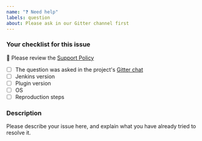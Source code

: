 ```yaml
---
name: "❓ Need help"
labels: question
about: Please ask in our Gitter channel first
---
```


<!--
Never report security issues on GitHub or other public channels (Gitter/Twitter/etc.), follow the instruction from [Jenkins Security](https://jenkins.io/security/) to report it on [Jenkins Jira](https://issues.jenkins-ci.org)
-->

### Your checklist for this issue

🚨 Please review the [Support Policy](https://github.com/jenkinsci/.github/blob/master/SUPPORT.md)

- [ ] The question was asked in the project's [Gitter chat](https://gitter.im/jenkinsci/configuration-as-code-plugin)
- [ ] Jenkins version
- [ ] Plugin version
- [ ] OS
- [ ] Reproduction steps

<!--
Put an `x` into the [ ] to show you have filled the information below
Describe your issue below
-->

### Description

Please describe your issue here, and explain what you have already tried to resolve it.